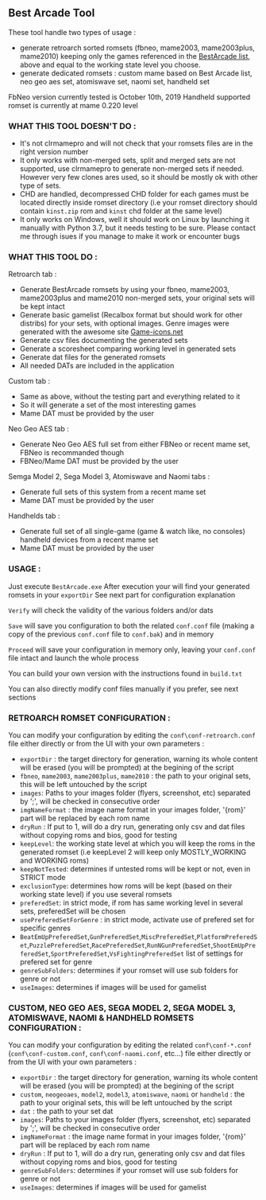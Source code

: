 ## Best Arcade Tool

These tool handle two types of usage :
- generate retroarch sorted romsets (fbneo, mame2003, mame2003plus, mame2010) keeping only the games referenced in the [BestArcade list](https://docs.google.com/spreadsheets/d/1S5qAI-TEl7wfqg6w9VNEwKciMGUtw40n9PS4xslkG3s/edit?usp=sharing), above and equal to the working state level you choose.
- generate dedicated romsets : custom mame based on Best Arcade list, neo geo aes set, atomiswave set, naomi set, handheld set

FbNeo version currently tested is October 10th, 2019
Handheld supported romset is currently at mame 0.220 level

### WHAT THIS TOOL DOESN'T DO :
- It's not clrmamepro and will not check that your romsets files are in the right version number
- It only works with non-merged sets, split and merged sets are not supported, use clrmamepro to generate non-merged sets if needed. However very few clones ares used, so it should be mostly ok with other type of sets.
- CHD are handled, decompressed CHD folder for each games must be located directly inside romset directory (i.e your romset directory should contain `kinst.zip` rom and `kinst` chd folder at the same level)
- It only works on Windows, well it should work on Linux by launching it manually with Python 3.7, but it needs testing to be sure. Please contact me through isues if you manage to make it work or encounter bugs

### WHAT THIS TOOL DO :

Retroarch tab :
- Generate BestArcade romsets by using your fbneo, mame2003, mame2003plus and mame2010 non-merged sets, your original sets will be kept intact
- Generate basic gamelist (Recalbox format but should work for other distribs) for your sets, with optional images. Genre images were generated with the awesome site [Game-icons.net](https://game-icons.net/)
- Generate csv files documenting the generated sets
- Generate a scoresheet comparing working level in generated sets
- Generate dat files for the generated romsets
- All needed DATs are included in the application

Custom tab :
- Same as above, without the testing part and everything related to it
- So it will generate a set of the most interesting games
- Mame DAT must be provided by the user

Neo Geo AES tab :
- Generate Neo Geo AES full set from either FBNeo or recent mame set, FBNeo is recommanded though
- FBNeo/Mame DAT must be provided by the user

Semga Model 2, Sega Model 3, Atomiswave and Naomi tabs :
- Generate full sets of this system from a recent mame set
- Mame DAT must be provided by the user

Handhelds tab :
- Generate full set of all single-game (game & watch like, no consoles) handheld devices from a recent mame set
- Mame DAT must be provided by the user


### USAGE :
Just execute `BestArcade.exe`
After execution your will find your generated romsets in your `exportDir`
See next part for configuration explanation

`Verify` will check the validity of the various folders and/or dats

`Save` will save you configuration to both the related `conf.conf` file (making a copy of the previous `conf.conf` file to `conf.bak`) and in memory

`Proceed` will save your configuration in memory only, leaving your `conf.conf` file intact and launch the whole process

You can build your own version with the instructions found in `build.txt`

You can also directly modify conf files manually if you prefer, see next sections

### RETROARCH ROMSET CONFIGURATION :
You can modify your configuration by editing the `conf\conf-retroarch.conf` file either directly or from the UI with your own parameters :
- `exportDir` : the target directory for generation, warning its whole content will be erased (you will be prompted) at the begining of the script
- `fbneo`, `mame2003`, `mame2003plus`, `mame2010` : the path to your original sets, this will be left untouched by the script
- `images`: Paths to your images folder (flyers, screenshot, etc) separated by ';', will be checked in consecutive order
- `imgNameFormat` : the image name format in your images folder, '{rom}' part will be replaced by each rom name
- `dryRun` : If put to 1, will do a dry run, generating only csv and dat files without copying roms and bios, good for testing
- `keepLevel`: the working state level at which you will keep the roms in the generated romset (i.e keepLevel 2 will keep only MOSTLY_WORKING and WORKING roms)
- `keepNotTested`: determines if untested roms will be kept or not, even in STRICT mode
- `exclusionType`: determines how roms will be kept (based on their working state level) if you use several romsets
- `preferedSet`: in strict mode, if rom has same working level in several sets, preferedSet will be chosen
- `usePreferedSetForGenre` : in strict mode, activate use of prefered set for specific genres
- `BeatEmUpPreferedSet`,`GunPreferedSet`,`MiscPreferedSet`,`PlatformPreferedSet`,`PuzzlePreferedSet`,`RacePreferedSet`,`RunNGunPreferedSet`,`ShootEmUpPreferedSet`,`SportPreferedSet`,`VsFightingPreferedSet` list of settings for prefered set for genre
- `genreSubFolders`: determines if your romset will use sub folders for genre or not
- `useImages`: determines if images will be used for gamelist

### CUSTOM, NEO GEO AES, SEGA MODEL 2, SEGA MODEL 3, ATOMISWAVE, NAOMI & HANDHELD ROMSETS CONFIGURATION :
You can modify your configuration by editing the related `conf\conf-*.conf` (`conf\conf-custom.conf`, `conf\conf-naomi.conf`, etc...) file either directly or from the UI with your own parameters :
- `exportDir` : the target directory for generation, warning its whole content will be erased (you will be prompted) at the begining of the script
- `custom`, `neogeoaes`, `model2`, `model3`, `atomiswave`, `naomi` or `handheld` : the path to your original sets, this will be left untouched by the script
- `dat` : the path to your set dat
- `images`: Paths to your images folder (flyers, screenshot, etc) separated by ';', will be checked in consecutive order
- `imgNameFormat` : the image name format in your images folder, '{rom}' part will be replaced by each rom name
- `dryRun` : If put to 1, will do a dry run, generating only csv and dat files without copying roms and bios, good for testing
- `genreSubFolders`: determines if your romset will use sub folders for genre or not
- `useImages`: determines if images will be used for gamelist